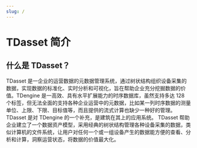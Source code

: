 ```yaml
---
slug: /
---
```


# TDasset 简介

## 什么是 TDasset？

TDasset 是一企业的运营数据的元数据管理系统，通过树状结构组织设备采集的数据，实现数据的标准化、实时分析和可视化，旨在帮助企业充分挖掘数据的价值。TDengine 是一高效、具有水平扩展能力的时序数据库，虽然支持多达 128 个标签，但无法全面的支持各种企业运营中的元数据，比如某一列时序数据的测量单位、上限、下限、目标值等，而且提供的流式计算也缺少一种好的管理。TDasset 是对 TDengine 的一个补充，是建筑在其上的应用系统。
TDasset 帮助企业建立了一个数据资产模型，采用经典的树状结构管理各种设备采集的数据，类似计算机的文件系统，让用户对任何一个或一组设备产生的数据能方便的查看、分析和计算，洞察运营状态，将数据的价值最大化。